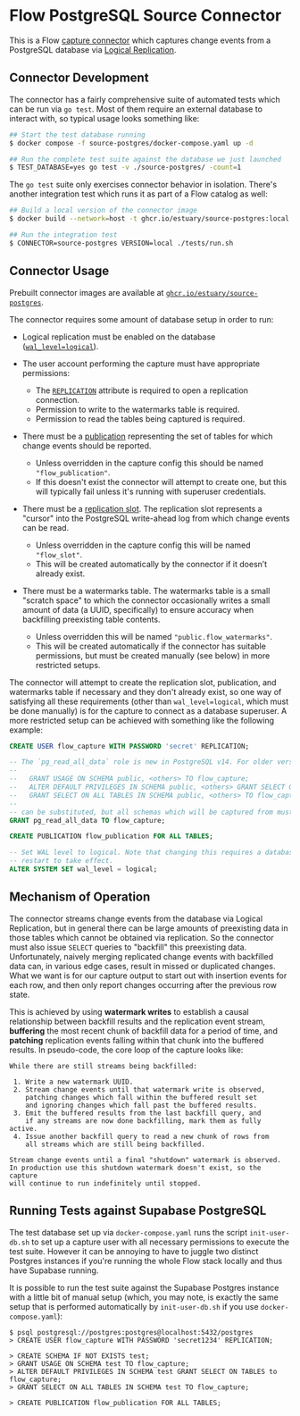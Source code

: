 Flow PostgreSQL Source Connector
================================

This is a Flow [capture connector](https://docs.estuary.dev/concepts/captures/)
which captures change events from a PostgreSQL database via
[Logical Replication](https://www.postgresql.org/docs/current/logical-replication.html).

## Connector Development

The connector has a fairly comprehensive suite of automated tests which can be
run via `go test`. Most of them require an external database to interact with,
so typical usage looks something like:

```bash
## Start the test database running
$ docker compose -f source-postgres/docker-compose.yaml up -d

## Run the complete test suite against the database we just launched
$ TEST_DATABASE=yes go test -v ./source-postgres/ -count=1
```

The `go test` suite only exercises connector behavior in isolation. There's another
integration test which runs it as part of a Flow catalog as well:

```bash
## Build a local version of the connector image
$ docker build --network=host -t ghcr.io/estuary/source-postgres:local -f source-postgres/Dockerfile .

## Run the integration test
$ CONNECTOR=source-postgres VERSION=local ./tests/run.sh
```

## Connector Usage

Prebuilt connector images are available at [`ghcr.io/estuary/source-postgres`](ghcr.io/estuary/source-postgres).

The connector requires some amount of database setup in order to run:

* Logical replication must be enabled on the database ([`wal_level=logical`](https://www.postgresql.org/docs/current/runtime-config-wal.html)).

* The user account performing the capture must have appropriate permissions:
  - The [`REPLICATION`](https://www.postgresql.org/docs/current/sql-createrole.html) attribute is required to open a replication connection.
  - Permission to write to the watermarks table is required.
  - Permission to read the tables being captured is required.

* There must be a [publication](https://www.postgresql.org/docs/current/sql-createpublication.html) representing the set of tables for which change events should be reported.

  - Unless overridden in the capture config this should be named `"flow_publication"`.
  - If this doesn't exist the connector will attempt to create one, but this will
    typically fail unless it's running with superuser credentials.

* There must be a [replication slot](https://www.postgresql.org/docs/current/warm-standby.html#STREAMING-REPLICATION-SLOTS). The replication slot represents a "cursor" into
  the PostgreSQL write-ahead log from which change events can be read.

  - Unless overridden in the capture config this will be named `"flow_slot"`.
  - This will be created automatically by the connector if it doesn’t already exist.

* There must be a watermarks table. The watermarks table is a small "scratch space"
  to which the connector occasionally writes a small amount of data (a UUID,
  specifically) to ensure accuracy when backfilling preexisting table contents.

  - Unless overridden this will be named `"public.flow_watermarks"`.
  - This will be created automatically if the connector has suitable permissions,
    but must be created manually (see below) in more restricted setups.

The connector will attempt to create the replication slot, publication,
and watermarks table if necessary and they don't already exist, so one
way of satisfying all these requirements (other than `wal_level=logical`,
which must be done manually) is for the capture to connect as a database
superuser. A more restricted setup can be achieved with something like
the following example:

```sql
CREATE USER flow_capture WITH PASSWORD 'secret' REPLICATION;

-- The `pg_read_all_data` role is new in PostgreSQL v14. For older versions:
--
--   GRANT USAGE ON SCHEMA public, <others> TO flow_capture;
--   ALTER DEFAULT PRIVILEGES IN SCHEMA public, <others> GRANT SELECT ON TABLES to flow_capture;
--   GRANT SELECT ON ALL TABLES IN SCHEMA public, <others> TO flow_capture;
--
-- can be substituted, but all schemas which will be captured from must be listed.
GRANT pg_read_all_data TO flow_capture;

CREATE PUBLICATION flow_publication FOR ALL TABLES;

-- Set WAL level to logical. Note that changing this requires a database
-- restart to take effect.
ALTER SYSTEM SET wal_level = logical;
```

## Mechanism of Operation

The connector streams change events from the database via Logical Replication, but
in general there can be large amounts of preexisting data in those tables which
cannot be obtained via replication. So the connector must also issue `SELECT`
queries to "backfill" this preexisting data. Unfortunately, naively merging
replicated change events with backfilled data can, in various edge cases,
result in missed or duplicated changes. What we want is for our capture output
to start out with insertion events for each row, and then only report changes
occurring after the previous row state.

This is achieved by using **watermark writes** to establish a causal relationship
between backfill results and the replication event stream, **buffering** the most
recent chunk of backfill data for a period of time, and **patching** replication
events falling within that chunk into the buffered results. In pseudo-code, the
core loop of the capture looks like:

```
While there are still streams being backfilled:

 1. Write a new watermark UUID.
 2. Stream change events until that watermark write is observed,
    patching changes which fall within the buffered result set
    and ignoring changes which fall past the buffered results.
 3. Emit the buffered results from the last backfill query, and
    if any streams are now done backfilling, mark them as fully active.
 4. Issue another backfill query to read a new chunk of rows from
    all streams which are still being backfilled.

Stream change events until a final "shutdown" watermark is observed.
In production use this shutdown watermark doesn't exist, so the capture
will continue to run indefinitely until stopped.
```

## Running Tests against Supabase PostgreSQL

The test database set up via `docker-compose.yaml` runs the script `init-user-db.sh` to
set up a capture user with all necessary permissions to execute the test suite. However
it can be annoying to have to juggle two distinct Postgres instances if you're running
the whole Flow stack locally and thus have Supabase running.

It is possible to run the test suite against the Supabase Postgres instance with a
little bit of manual setup (which, you may note, is exactly the same setup that is
performed automatically by `init-user-db.sh` if you use `docker-compose.yaml`):

    $ psql postgresql://postgres:postgres@localhost:5432/postgres
    > CREATE USER flow_capture WITH PASSWORD 'secret1234' REPLICATION;

    > CREATE SCHEMA IF NOT EXISTS test;
    > GRANT USAGE ON SCHEMA test TO flow_capture;
    > ALTER DEFAULT PRIVILEGES IN SCHEMA test GRANT SELECT ON TABLES to flow_capture;
    > GRANT SELECT ON ALL TABLES IN SCHEMA test TO flow_capture;

    > CREATE PUBLICATION flow_publication FOR ALL TABLES;